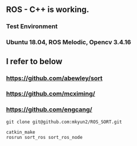 ## ROS - C++ is working. 
### Test Environment
### Ubuntu 18.04, ROS Melodic, Opencv 3.4.16
## I refer to below
### https://github.com/abewley/sort
### https://github.com/mcximing/
### https://github.com/engcang/

<pre>
<code>git clone git@github.com:mkyun2/ROS_SORT.git</code>
</pre>

<pre>
<code>catkin_make
rosrun sort_ros sort_ros_node</code>
</pre>
